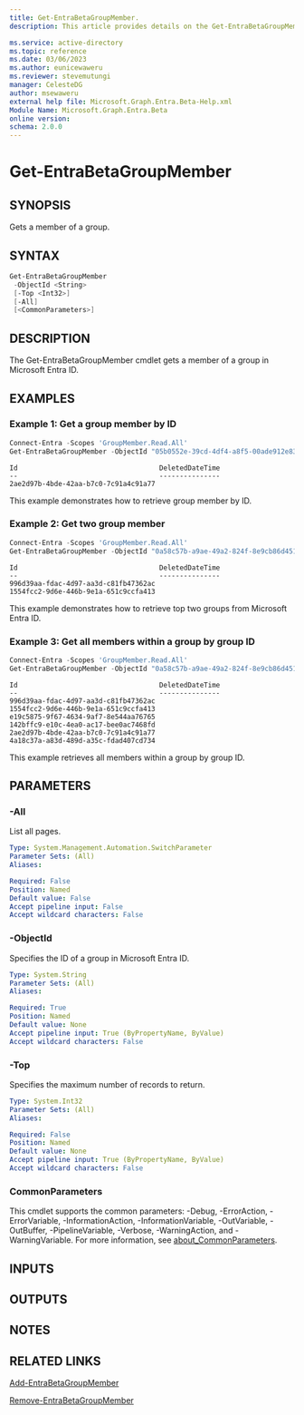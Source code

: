 ```yaml
---
title: Get-EntraBetaGroupMember.
description: This article provides details on the Get-EntraBetaGroupMember command.

ms.service: active-directory
ms.topic: reference
ms.date: 03/06/2023
ms.author: eunicewaweru
ms.reviewer: stevemutungi
manager: CelesteDG
author: msewaweru
external help file: Microsoft.Graph.Entra.Beta-Help.xml
Module Name: Microsoft.Graph.Entra.Beta
online version:
schema: 2.0.0
---
```


# Get-EntraBetaGroupMember

## SYNOPSIS
Gets a member of a group.

## SYNTAX

```powershell
Get-EntraBetaGroupMember 
 -ObjectId <String> 
 [-Top <Int32>] 
 [-All] 
 [<CommonParameters>]
```

## DESCRIPTION
The Get-EntraBetaGroupMember cmdlet gets a member of a group in Microsoft Entra ID.

## EXAMPLES

### Example 1: Get a group member by ID
```Powershell
Connect-Entra -Scopes 'GroupMember.Read.All'
Get-EntraBetaGroupMember -ObjectId "05b0552e-39cd-4df4-a8f5-00ade912e83d"
```
```output
Id                                   DeletedDateTime
--                                   ---------------
2ae2d97b-4bde-42aa-b7c0-7c91a4c91a77
```

This example demonstrates how to retrieve group member by ID.  

### Example 2: Get two group member
```powershell
Connect-Entra -Scopes 'GroupMember.Read.All'
Get-EntraBetaGroupMember -ObjectId "0a58c57b-a9ae-49a2-824f-8e9cb86d4512" -Top 2
```
```output
Id                                   DeletedDateTime
--                                   ---------------
996d39aa-fdac-4d97-aa3d-c81fb47362ac
1554fcc2-9d6e-446b-9e1a-651c9ccfa413
```

This example demonstrates how to retrieve top two groups from Microsoft Entra ID.  

### Example 3: Get all members within a group by group ID
```powershell
Connect-Entra -Scopes 'GroupMember.Read.All'
Get-EntraBetaGroupMember -ObjectId "0a58c57b-a9ae-49a2-824f-8e9cb86d4512" -All
```
```output
Id                                   DeletedDateTime
--                                   ---------------
996d39aa-fdac-4d97-aa3d-c81fb47362ac
1554fcc2-9d6e-446b-9e1a-651c9ccfa413
e19c5875-9f67-4634-9af7-8e544aa76765
142bffc9-e10c-4ea0-ac17-bee0ac7468fd
2ae2d97b-4bde-42aa-b7c0-7c91a4c91a77
4a18c37a-a83d-489d-a35c-fdad407cd734
```

This example retrieves all members within a group by group ID.  

## PARAMETERS

### -All
List all pages.

```yaml
Type: System.Management.Automation.SwitchParameter
Parameter Sets: (All)
Aliases:

Required: False
Position: Named
Default value: False
Accept pipeline input: False
Accept wildcard characters: False
```

### -ObjectId
Specifies the ID of a group in Microsoft Entra ID.

```yaml
Type: System.String
Parameter Sets: (All)
Aliases:

Required: True
Position: Named
Default value: None
Accept pipeline input: True (ByPropertyName, ByValue)
Accept wildcard characters: False
```

### -Top
Specifies the maximum number of records to return.

```yaml
Type: System.Int32
Parameter Sets: (All)
Aliases:

Required: False
Position: Named
Default value: None
Accept pipeline input: True (ByPropertyName, ByValue)
Accept wildcard characters: False
```

### CommonParameters
This cmdlet supports the common parameters: -Debug, -ErrorAction, -ErrorVariable, -InformationAction, -InformationVariable, -OutVariable, -OutBuffer, -PipelineVariable, -Verbose, -WarningAction, and -WarningVariable. For more information, see [about_CommonParameters](https://go.microsoft.com/fwlink/?LinkID=113216).

## INPUTS

## OUTPUTS

## NOTES

## RELATED LINKS

[Add-EntraBetaGroupMember](Add-EntraBetaGroupMember.md)

[Remove-EntraBetaGroupMember](Remove-EntraBetaGroupMember.md)